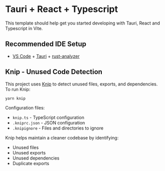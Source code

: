 # Tauri + React + Typescript

This template should help get you started developing with Tauri, React and Typescript in Vite.

## Recommended IDE Setup

- [VS Code](https://code.visualstudio.com/) + [Tauri](https://marketplace.visualstudio.com/items?itemName=tauri-apps.tauri-vscode) + [rust-analyzer](https://marketplace.visualstudio.com/items?itemName=rust-lang.rust-analyzer)

## Knip - Unused Code Detection

This project uses [Knip](https://github.com/webpro/knip) to detect unused files, exports, and dependencies. To run Knip:

```bash
yarn knip
```

Configuration files:

- `knip.ts` - TypeScript configuration
- `.kniprc.json` - JSON configuration
- `.knipignore` - Files and directories to ignore

Knip helps maintain a cleaner codebase by identifying:

- Unused files
- Unused exports
- Unused dependencies
- Duplicate exports
